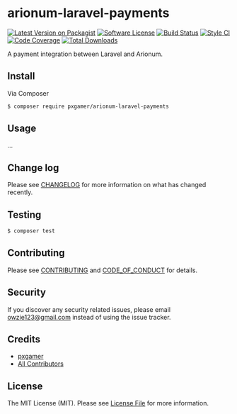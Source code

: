# arionum-laravel-payments

[![Latest Version on Packagist][ico-version]][link-packagist]
[![Software License][ico-license]](LICENSE.md)
[![Build Status][ico-travis]][link-travis]
[![Style CI][ico-styleci]][link-styleci]
[![Code Coverage][ico-code-quality]][link-code-quality]
[![Total Downloads][ico-downloads]][link-downloads]

A payment integration between Laravel and Arionum.

## Install

Via Composer

```bash
$ composer require pxgamer/arionum-laravel-payments
```

## Usage

...

## Change log

Please see [CHANGELOG](CHANGELOG.md) for more information on what has changed recently.

## Testing

```bash
$ composer test
```

## Contributing

Please see [CONTRIBUTING](.github/CONTRIBUTING.md) and [CODE_OF_CONDUCT](.github/CODE_OF_CONDUCT.md) for details.

## Security

If you discover any security related issues, please email owzie123@gmail.com instead of using the issue tracker.

## Credits

- [pxgamer][link-author]
- [All Contributors][link-contributors]

## License

The MIT License (MIT). Please see [License File](LICENSE.md) for more information.

[ico-version]: https://img.shields.io/packagist/v/pxgamer/arionum-laravel-payments.svg?style=flat-square
[ico-license]: https://img.shields.io/badge/license-MIT-brightgreen.svg?style=flat-square
[ico-travis]: https://img.shields.io/travis/pxgamer/arionum-laravel-payments/master.svg?style=flat-square
[ico-styleci]: https://styleci.io/repos//shield
[ico-code-quality]: https://img.shields.io/codecov/c/github/pxgamer/arionum-laravel-payments.svg?style=flat-square
[ico-downloads]: https://img.shields.io/packagist/dt/pxgamer/arionum-laravel-payments.svg?style=flat-square

[link-packagist]: https://packagist.org/packages/pxgamer/arionum-laravel-payments
[link-travis]: https://travis-ci.com/pxgamer/arionum-laravel-payments
[link-styleci]: https://styleci.io/repos/
[link-code-quality]: https://codecov.io/gh/pxgamer/arionum-laravel-payments
[link-downloads]: https://packagist.org/packages/pxgamer/arionum-laravel-payments
[link-author]: https://github.com/pxgamer
[link-contributors]: ../../contributors
